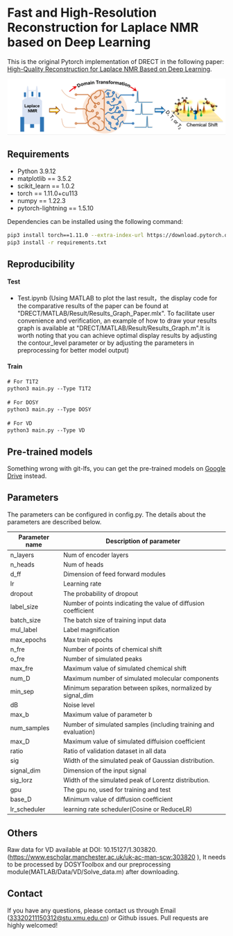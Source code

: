 # Fast and High-Resolution Reconstruction for Laplace NMR based on Deep Learning
This is the original Pytorch implementation of DRECT in the following paper: [High-Quality Reconstruction for Laplace NMR Based on Deep Learning](https://pubs.acs.org/doi/10.1021/acs.analchem.3c00537). 

![image-20221019130652846](https://raw.githubusercontent.com/WryBin/Images/main/image-20221019130652846.png)

## Requirements

- Python 3.9.12
- matplotlib == 3.5.2
- scikit_learn == 1.0.2
- torch == 1.11.0+cu113
- numpy == 1.22.3
- pytorch-lightning == 1.5.10

Dependencies can be installed using the following command:
```bash
pip3 install torch==1.11.0 --extra-index-url https://download.pytorch.org/whl/cu113
pip3 install -r requirements.txt
```

## Reproducibility

#### Test

- Test.ipynb 
(Using MATLAB to plot the last result，the display code for the comparative results of the paper can be found at "DRECT/MATLAB/Result/Results_Graph_Paper.mlx". To facilitate user convenience and verification, an example of how to draw your results graph is available at "DRECT/MATLAB/Result/Results_Graph.m".It is worth noting that you can achieve optimal display results by adjusting the contour_level parameter or by adjusting the parameters in preprocessing for better model output)

#### Train

```shell
# For T1T2
python3 main.py --Type T1T2

# For DOSY
python3 main.py --Type DOSY

# For VD
python3 main.py --Type VD
```

## Pre-trained models
Something wrong with git-lfs, you can get the pre-trained models on [Google Drive](https://drive.google.com/drive/folders/1B-OZLdKW9k4eDrqzUU9UySQUqVvSripd) instead.

## Parameters
The parameters can be configured in config.py. The details about the parameters are described below.

| Parameter name | Description of parameter |
| --- | --- |
| n_layers | Num of encoder layers |
| n_heads | Num of heads                                 |
| d_ff  | Dimension of feed forward modules                            |
| lr    | Learning rate |
| dropout | The probability of dropout |
| label_size | Number of points indicating the value of diffusion coefficient |
| batch_size | The batch size of training input data |
| mul_label | Label magnification |
| max_epochs | Max train epochs                                             |
| n_fre | Number of points of chemical shift |
| o_fre | Number of simulated peaks |
| max_fre | Maximum value of simulated chemical shift |
| num_D | Maximum number of simulated molecular components |
| min_sep | Minimum separation between spikes, normalized by signal_dim |
| dB | Noise level |
| max_b | Maximum value of parameter b                                 |
| num_samples | Number of simulated samples (including training and evaluation) |
| max_D | Maximum value of simulated diffuision coefficient            |
| ratio | Ratio of validation dataset in all data                      |
| sig | Width of the simulated peak of  Gaussian distribution. |
| signal_dim | Dimension of the input signal                                |
| sig_lorz | Width of the simulated peak of  Lorentz distribution. |
| gpu | The gpu no, used for training and test |
| base_D | Minimum value of diffusion coefficient                       |
| lr_scheduler | learning rate scheduler(Cosine or ReduceLR) |

## Others
Raw data for VD available at DOI: 10.15127/1.303820.(https://www.escholar.manchester.ac.uk/uk-ac-man-scw:303820
), It needs to be processed by DOSYToolbox and our preprocessing module(MATLAB/Data/VD/Solve_data.m) after downloading.

## Contact
If you have any questions, please contact us through Email (33320211150312@stu.xmu.edu.cn) or Github issues. Pull requests are highly welcomed!
